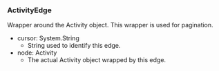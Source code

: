 ### ActivityEdge
Wrapper around the Activity object. This wrapper is used for pagination.

- cursor: System.String
  - String used to identify this edge.
- node: Activity
  - The actual Activity object wrapped by this edge.
